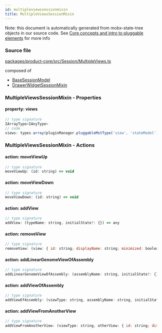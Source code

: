 ```yaml
---
id: multipleviewssessionmixin
title: MultipleViewsSessionMixin
---
```


Note: this document is automatically generated from mobx-state-tree objects in
our source code. See
[Core concepts and intro to pluggable elements](/docs/developer_guide/) for more
info

### Source file

[packages/product-core/src/Session/MultipleViews.ts](https://github.com/GMOD/jbrowse-components/blob/main/packages/product-core/src/Session/MultipleViews.ts)

composed of

- [BaseSessionModel](../basesessionmodel)
- [DrawerWidgetSessionMixin](../drawerwidgetsessionmixin)

### MultipleViewsSessionMixin - Properties

#### property: views

```js
// type signature
IArrayType<IAnyType>
// code
views: types.array(pluginManager.pluggableMstType('view', 'stateModel'))
```

### MultipleViewsSessionMixin - Actions

#### action: moveViewUp

```js
// type signature
moveViewUp: (id: string) => void
```

#### action: moveViewDown

```js
// type signature
moveViewDown: (id: string) => void
```

#### action: addView

```js
// type signature
addView: (typeName: string, initialState?: {}) => any
```

#### action: removeView

```js
// type signature
removeView: (view: { id: string; displayName: string; minimized: boolean; } & NonEmptyObject & { width: number; } & { menuItems(): MenuItem[]; } & { setDisplayName(name: string): void; setWidth(newWidth: number): void; setMinimized(flag: boolean): void; } & IStateTreeNode<...>) => void
```

#### action: addLinearGenomeViewOfAssembly

```js
// type signature
addLinearGenomeViewOfAssembly: (assemblyName: string, initialState?: {}) => any
```

#### action: addViewOfAssembly

```js
// type signature
addViewOfAssembly: (viewType: string, assemblyName: string, initialState?: Record<string, unknown>) => any
```

#### action: addViewFromAnotherView

```js
// type signature
addViewFromAnotherView: (viewType: string, otherView: { id: string; displayName: string; minimized: boolean; displayedRegions: IMSTArray<IModelType<{ refName: ISimpleType<string>; start: ISimpleType<number>; end: ISimpleType<...>; reversed: IOptionalIType<...>; } & { ...; }, { ...; }, _NotCustomized, _NotCustomized>> & IStateTreeNode<...>;...
```
